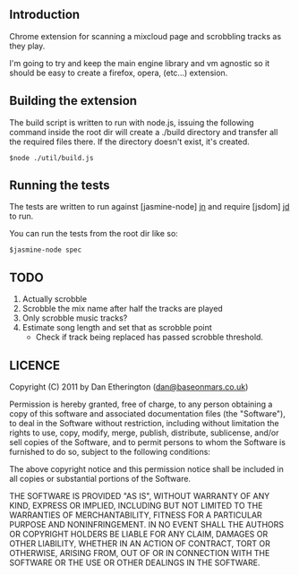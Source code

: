 Introduction
------------

Chrome extension for scanning a mixcloud page and scrobbling tracks as they play.

I'm going to try and keep the main engine library and vm agnostic so it should be 
easy to create a firefox, opera, (etc...) extension.

Building the extension
----------------------

The build script is written to run with node.js, issuing the following command inside the
root dir will create a ./build directory and transfer all the required files there. If the
directory doesn't exist, it's created.

	$node ./util/build.js

Running the tests
-----------------

The tests are written to run against [jasmine-node] [jn] and require [jsdom] [jd] to run.

  [jn]: https://github.com/mhevery/jasmine-node
  [jd]: https://github.com/tmpvar/jsdom

You can run the tests from the root dir like so:

	$jasmine-node spec

TODO
----

1. Actually scrobble
2. Scrobble the mix name after half the tracks are played
3. Only scrobble music tracks?
4. Estimate song length and set that as scrobble point
    - Check if track being replaced has passed scrobble threshold.

LICENCE
-------

Copyright (C) 2011 by Dan Etherington (dan@baseonmars.co.uk)

Permission is hereby granted, free of charge, to any person obtaining a copy
of this software and associated documentation files (the "Software"), to deal
in the Software without restriction, including without limitation the rights
to use, copy, modify, merge, publish, distribute, sublicense, and/or sell
copies of the Software, and to permit persons to whom the Software is
furnished to do so, subject to the following conditions:

The above copyright notice and this permission notice shall be included in
all copies or substantial portions of the Software.

THE SOFTWARE IS PROVIDED "AS IS", WITHOUT WARRANTY OF ANY KIND, EXPRESS OR
IMPLIED, INCLUDING BUT NOT LIMITED TO THE WARRANTIES OF MERCHANTABILITY,
FITNESS FOR A PARTICULAR PURPOSE AND NONINFRINGEMENT. IN NO EVENT SHALL THE
AUTHORS OR COPYRIGHT HOLDERS BE LIABLE FOR ANY CLAIM, DAMAGES OR OTHER
LIABILITY, WHETHER IN AN ACTION OF CONTRACT, TORT OR OTHERWISE, ARISING FROM,
OUT OF OR IN CONNECTION WITH THE SOFTWARE OR THE USE OR OTHER DEALINGS IN
THE SOFTWARE.
